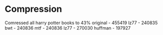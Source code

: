 # Compression
Comressed all harry potter books to 43%
original - 455419
lz77 - 240835
bwt - 240836
mtf - 240836
lz77 - 270030
huffman - 197927
